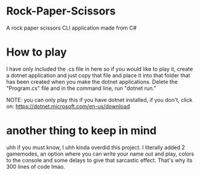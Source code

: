 # Rock-Paper-Scissors
A rock paper scissors CLI application made from C#

# How to play
I have only included the .cs file in here so if you would like to play it, create a dotnet application and just copy that file and place it into that folder that has been created when you make the dotnet applications. Delete the "Program.cs" file and in the command line, run "dotnet run."

NOTE: you can only play this if you have dotnet installed, if you don't, click on: https://dotnet.microsoft.com/en-us/download

# another thing to keep in mind
uhh if you must know, I uhh kinda overdid this project. I literally added 2 gamemodes, an option where you can write your name out and play, colors to the console and some delays to give that sarcastic effect. That's why its 300 lines of code lmao.

